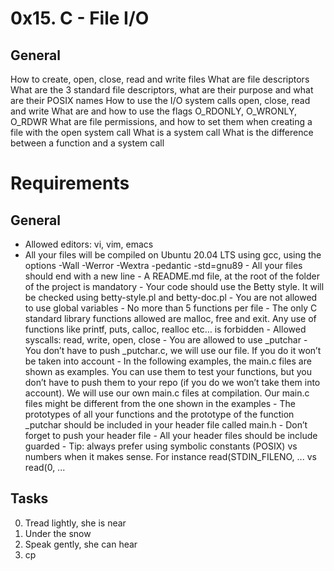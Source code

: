 # 0x15. C - File I/O
## General
How to create, open, close, read and write files
What are file descriptors
What are the 3 standard file descriptors, what are their purpose and what are their POSIX names
How to use the I/O system calls open, close, read and write
What are and how to use the flags O_RDONLY, O_WRONLY, O_RDWR
What are file permissions, and how to set them when creating a file with the open system call
What is a system call
What is the difference between a function and a system call

# Requirements
## General

- Allowed editors: vi, vim, emacs
-    All your files will be compiled on Ubuntu 20.04 LTS using gcc, using the options -Wall -Werror -Wextra -pedantic -std=gnu89
    - All your files should end with a new line
    -  A README.md file, at the root of the folder of the project is mandatory
    - Your code should use the Betty style. It will be checked using betty-style.pl and betty-doc.pl
    - You are not allowed to use global variables
    - No more than 5 functions per file
    - The only C standard library functions allowed are malloc, free and exit. Any use of functions like printf, puts, calloc, realloc etc… is forbidden
    - Allowed syscalls: read, write, open, close
    - You are allowed to use _putchar
    - You don’t have to push _putchar.c, we will use our file. If you do it won’t be taken into account
    - In the following examples, the main.c files are shown as examples. You can use them to test your functions, but you don’t have to push them to your repo (if you do we won’t take them into account). We will use our own main.c files at compilation. Our main.c files might be different from the one shown in the examples
    - The prototypes of all your functions and the prototype of the function _putchar should be included in your header file called main.h
    - Don’t forget to push your header file
    - All your header files should be include guarded
    - Tip: always prefer using symbolic constants (POSIX) vs numbers when it makes sense. For instance read(STDIN_FILENO, ... vs read(0, ...
## Tasks
0. Tread lightly, she is near 
1. Under the snow 
2. Speak gently, she can hear 
3. cp 

